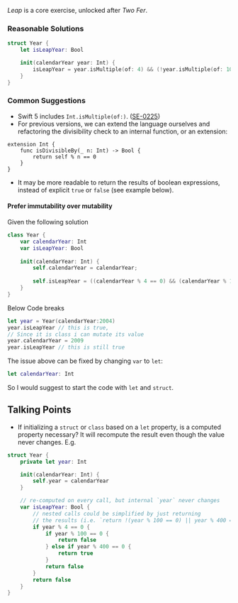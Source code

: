 _Leap_ is a core exercise, unlocked after _Two Fer_.

### Reasonable Solutions

```swift
struct Year {
    let isLeapYear: Bool

    init(calendarYear year: Int) {
        isLeapYear = year.isMultiple(of: 4) && (!year.isMultiple(of: 100) || year.isMultiple(of: 400))
    }
}
```

### Common Suggestions

- Swift 5 includes `Int.isMultiple(of:)`. ([SE-0225](https://github.com/apple/swift-evolution/blob/master/proposals/0225-binaryinteger-iseven-isodd-ismultiple.md))
- For previous versions, we can extend the language ourselves and refactoring the divisibility check to an internal function, or an extension:
  
```
extension Int {
    func isDivisibleBy(_ n: Int) -> Bool {
        return self % n == 0
    }
}
```
  
- It may be more readable to return the results of boolean expressions, instead
  of explicit `true` or `false` (see example below).

#### Prefer immutability over mutability

Given the following solution

```swift 
class Year {
    var calendarYear: Int
    var isLeapYear: Bool
    
    init(calendarYear: Int) {
        self.calendarYear = calendarYear;
        
        self.isLeapYear = ((calendarYear % 4 == 0) && (calendarYear % 100 != 0) || (calendarYear % 400 == 0));
    }
}
```
Below Code breaks
```swift
let year = Year(calendarYear:2004)
year.isLeapYear // this is true, 
// Since it is class i can mutate its value
year.calendarYear = 2009
year.isLeapYear // this is still true
```

The issue above can be fixed by changing `var` to `let`:
```swift
let calendarYear: Int
```
So I would suggest to start the code with ``` let ``` and ``` struct ```.

## Talking Points

- If initializing a `struct` or `class` based on a `let` property, is a computed
  property necessary? It will recompute the result even though the value never
  changes. E.g.
```swift
struct Year {
    private let year: Int

    init(calendarYear: Int) {
        self.year = calendarYear
    }

    // re-computed on every call, but internal `year` never changes
    var isLeapYear: Bool {
        // nested calls could be simplified by just returning
        // the results (i.e. `return !(year % 100 == 0) || year % 400 == 0`)
        if year % 4 == 0 {
            if year % 100 == 0 {
                return false
            } else if year % 400 == 0 {
                return true
            }
            return false
        }
        return false
    }
}
```


